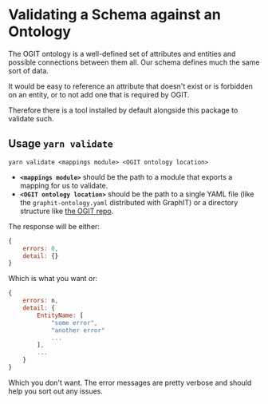 # Validating a Schema against an Ontology

The OGIT ontology is a well-defined set of attributes and entities and possible connections between them all. Our schema defines much the same sort of data. 

It would be easy to reference an attribute that doesn't exist or is forbidden on an entity, or to not add one that is required by OGIT.

Therefore there is a tool installed by default alongside this package to validate such.

## Usage `yarn validate`

`yarn validate <mappings module> <OGIT ontology location>`

 - **`<mappings module>`** should be the path to a module that exports a mapping for us to validate.
 - **`<OGIT ontology location>`** should be the path to a single YAML file (like the `graphit-ontology.yaml` distributed with GraphIT) or a directory structure like [the OGIT repo](https://github.com/arago/OGIT).

The response will be either:

```javascript 
{
    errors: 0,
    detail: {}
}
```

Which is what you want or:

```javascript
{
    errors: n,
    detail: {
        EntityName: [
            "some error",
            "another error"
            ...
        ],
        ...
    }
}
```

Which you don't want. The error messages are pretty verbose and should help you sort out any issues.
